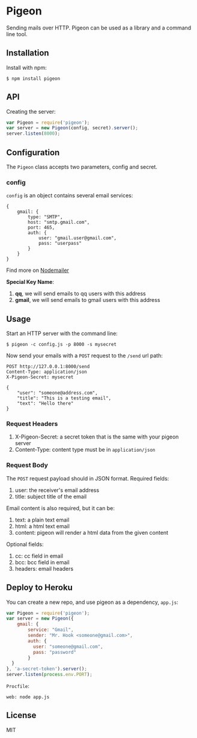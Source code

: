# Pigeon

Sending mails over HTTP. Pigeon can be used as a library and a command line tool.

## Installation

Install with npm:

    $ npm install pigeon

## API

Creating the server:

```js
var Pigeon = require('pigeon');
var server = new Pigeon(config, secret).server();
server.listen(8000);
```

## Configuration

The `Pigeon` class accepts two parameters, config and secret.

### config

`config` is an object contains several email services:

```
{
    gmail: {
        type: "SMTP",
        host: "smtp.gmail.com",
        port: 465,
        auth: {
            user: "gmail.user@gmail.com",
            pass: "userpass"
        }
    }
}
```

Find more on [Nodemailer](https://github.com/andris9/Nodemailer#setting-up-smtp)

**Special Key Name**:

1. **qq**, we will send emails to qq users with this address
2. **gmail**, we will send emails to gmail users with this address

## Usage

Start an HTTP server with the command line:

    $ pigeon -c config.js -p 8000 -s mysecret

Now send your emails with a `POST` request to the `/send` url path:

    POST http://127.0.0.1:8000/send
    Content-Type: application/json
    X-Pigeon-Secret: mysecret

    {
        "user": "someone@address.com",
        "title": "This is a testing email",
        "text": "Hello there"
    }

### Request Headers

1. X-Pigeon-Secret: a secret token that is the same with your pigeon server
2. Content-Type: content type must be in `application/json`

### Request Body

The `POST` request payload should in JSON format. Required fields:

1. user: the receiver's email address
2. title: subject title of the email

Email content is also required, but it can be:

1. text: a plain text email
2. html: a html text email
3. content: pigeon will render a html data from the given content

Optional fields:

1. cc: cc field in email
2. bcc: bcc field in email
3. headers: email headers


## Deploy to Heroku

You can create a new repo, and use pigeon as a dependency, `app.js`:

```js
var Pigeon = require('pigeon');
var server = new Pigeon({
    gmail: {
        service: "Gmail",
        sender: "Mr. Hook <someone@gmail.com>",
        auth: {
          user: "someone@gmail.com",
          pass: "password"
        }
  }
}, 'a-secret-token').server();
server.listen(process.env.PORT);
```

`Procfile`:

```
web: node app.js
```

## License

MIT
